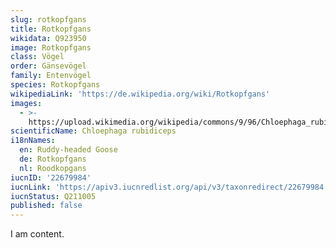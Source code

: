 ```yaml
---
slug: rotkopfgans
title: Rotkopfgans
wikidata: Q923950
image: Rotkopfgans
class: Vögel
order: Gänsevögel
family: Entenvögel
species: Rotkopfgans
wikipediaLink: 'https://de.wikipedia.org/wiki/Rotkopfgans'
images:
  - >-
    https://upload.wikimedia.org/wikipedia/commons/9/96/Chloephaga_rubidiceps1.jpg
scientificName: Chloephaga rubidiceps
i18nNames:
  en: Ruddy-headed Goose
  de: Rotkopfgans
  nl: Roodkopgans
iucnID: '22679984'
iucnLink: 'https://apiv3.iucnredlist.org/api/v3/taxonredirect/22679984'
iucnStatus: Q211005
published: false
---
```


I am content.

